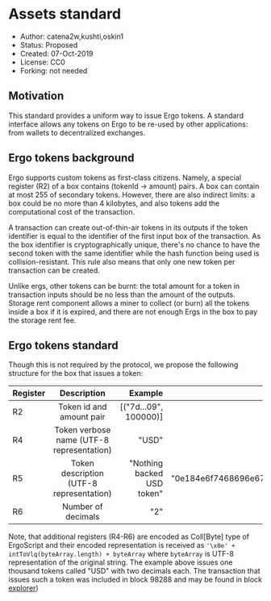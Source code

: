 # Assets standard

* Author: catena2w,kushti,oskin1
* Status: Proposed
* Created: 07-Oct-2019
* License: CC0
* Forking: not needed 

## Motivation 

This standard provides a uniform way to issue Ergo tokens.
A standard interface allows any tokens on Ergo to be re-used by other applications: from wallets to decentralized exchanges.


## Ergo tokens background

Ergo supports custom tokens as first-class citizens.
Namely, a special register (R2) of a box contains (tokenId -> amount) pairs.
A box can contain at most 255 of secondary tokens. However, there are also indirect limits: a box could be no more than 4 kilobytes, and also tokens add the computational cost of the transaction.

A transaction can create out-of-thin-air tokens in its outputs if the token identifier is equal to the identifier of the first input box of the transaction.
As the box identifier is cryptographically unique, there's no chance to have the second token with the same identifier while the hash function being used is collision-resistant.
This rule also means that only one new token per transaction can be created.

Unlike ergs, other tokens can be burnt: the total amount for a token in transaction inputs should be no less than the amount of the outputs.
Storage rent component allows a miner to collect (or burn) all the tokens inside a box if it is expired, and there are not enough Ergs in the box to pay the storage rent fee.

## Ergo tokens standard

Though this is not required by the protocol, we propose the following structure for the box that issues a token:

| Register        | Description                                     | Example                      |Encoded                      |
| --------------- |:-----------------------------------------------:| ----------------------------:|----------------------------:|
| R2              | Token id and amount pair                        | [("7d...09", 100000)]        |                             |
| R4              | Token verbose name (UTF-8 representation)       | "USD"                        | "0e03555344"                |
| R5              | Token description (UTF-8 representation)        | "Nothing backed USD token"   | "0e184e6f7468696e67206261636b65642055534420746f6b656e"  |
| R6              | Number of decimals                              | "2"                          | "0e0132"                         |

Note, that additional registers (R4-R6) are encoded as Coll[Byte] type of ErgoScript and their encoded representation is received as `'\x0e' + intToVlq(byteArray.length) + byteArray` where `byteArray` is UTF-8 representation of the original string.
The example above issues one thousand tokens called "USD" with two decimals each.
The transaction that issues such a token was included in block 98288 and may be found in block [explorer](https://explorer.ergoplatform.com/en/transactions/5c131f8ae9fa68dab1bac654aa66d364bc7da12107f337a0c9d3d80d8951ee41))
